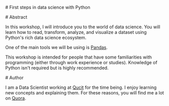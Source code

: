 # First steps in data science with Python


# Abstract

In this workshop, I will introduce you to the world of data science.
You will learn how to read, transform, analyze, and visualize a dataset using
Python's rich data science ecosystem.

One of the main tools we will be using is [Pandas](http://pandas.pydata.org/).

This workshop is intended for people that have some familiarities with programming
(either through work experience or studies). Knowledge of Python isn't
required but is highly recommended.

# Author

I am a Data Scientist working at [Qucit](http://www.qucit.com/]) for the time being.
I enjoy learning new concepts and explaining them.
For these reasons, you will find me a lot on [Quora](https://www.quora.com/profile/Yassine-Alouini).
